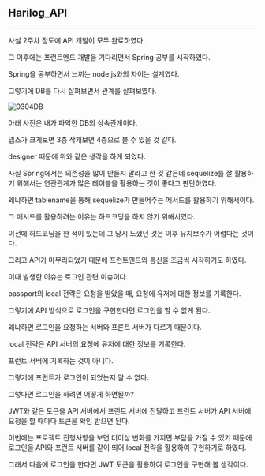 ## Harilog_API

---



사실 2주차 정도에 API 개발이 모두 완료하였다.



그 이후에는 프런트엔드 개발을 기다리면서 Spring 공부를 시작하였다.

Spring을 공부하면서 느끼는 node.js와의 차이는 설계였다.

그렇기에 DB를 다시 살펴보면서 관계를 살펴보였다.

![0304DB](C:\Users\User\Desktop\Study\Study\Harilog_Record\image\0304DB.jpg)



아래 사진은 내가 파악한 DB의 상속관계이다.

뎁스가 크게보면 3층 작개보면 4층으로 볼 수 있을 것 같다.

designer 때문에 위와 같은 생각을 하게 되었다.



사실 Spring에서는 의존성을 많이 만들지 말라고 한 것 같은데 sequelize를 잘 활용하기 위해서는 연관관계가 많은  테이블을 활용하는 것이 좋다고 판단하였다.

왜냐하면 tablename을 통해 sequelize가 만들어주는 메서드를 활용하기 위해서이다.

그 메서드를 활용하려는 이유는 하드코딩을 하지 않기 위해서였다.

이전에 하드코딩을 한 적이 있는데 그 당시 느꼈던 것은 이후 유지보수가 어렵다는 것이다.



그리고 API가 마무리되었기 때문에 프런트엔드와 통신을 조금씩 시작하기도 하였다.

이때 발생한 이슈는 로그인 관련 이슈이다.



passport의 local 전략은 요청을 받았을 때, 요청에 유저에 대한 정보를 기록한다.

그렇기에 API 방식으로 로그인을 구현한다면 로그인을 할 수 없게 된다.

왜냐하면 로그인을 요청하는 서버와 프론트 서버가 다르기 때문이다.

local 전략은 API 서버의 요청에 유저에 대한 정보를 기록한다.

프런트 서버에 기록하는 것이 아니다.

그렇기에 프런트가 로그인이 되었는지 알 수 없다.



그렇다면 로그인을 하려면 어떻게 하면될까?

JWT와 같은 토큰을 API 서버에서 프런트 서버에 전달하고 프런트 서버가 API 서버에 요청을 할 때마다 토큰을 확인 받으면 된다.



이번에는 프로젝트 진행사항을 보면 더이상 변화를 가지면 부담을 가질 수 있기 때문에 로그인을 API와 프런트 서버를 같이 띄어 local 전략을 활용하여 구현하기로 하였다.

그래서 다음에 로그인을 한다면 JWT 토큰을 활용하여 로그인을 구현해 볼 생각이다.

